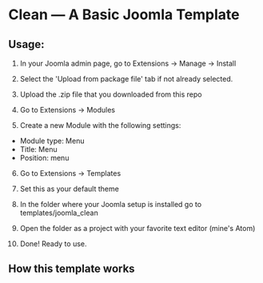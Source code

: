 # Clean — A Basic Joomla Template

## Usage:

1. In your Joomla admin page, go to Extensions → Manage → Install

2. Select the 'Upload from package file' tab if not already selected.

3. Upload the .zip file that you downloaded from this repo

4. Go to Extensions → Modules

5. Create a new Module with the following settings:
  - Module type: Menu
  - Title: Menu
  - Position: menu

6. Go to Extensions → Templates

7. Set this as your default theme

8. In the folder where your Joomla setup is installed go to templates/joomla_clean

9. Open the folder as a project with your favorite text editor (mine's Atom)

10. Done! Ready to use.

## How this template works
